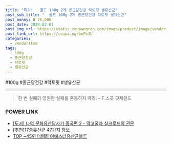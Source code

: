 ```yaml
--- 
title: "특가!   골드 100g 2개 종근당건강 락토핏 생유산균" 
post_sub_title: "  골드 100g 2개 종근당건강 락토핏 생유산균" 
post_money: ₩ 26,000 
post_date: 2020.02.01 
post_img_url: https://static.coupangcdn.com/image/product/image/vendoritem/2019/02/28/4442111765/59006713-9e0e-4e0c-8b02-c605f8605be4.jpg 
post_link_url: https://coupa.ng/bnPcJU 
categories: 
  - vendoritem 
tags: 
  - 100g 
  - 종근당건강 
  - 락토핏 
  - 생유산균 
--- 
```

  #100g #종근당건강 #락토핏 #생유산균 
<hr> 

> 한 번 실패와 영원한 실패를 혼동하지 마라. – F.스콧 핏제랄드 


### POWER LINK

* <a href="https://blog.naver.com/fasyy4321/221780692119" target="_blank">[도서] 나의 문화유산답사기 중국편 2 - 막고굴과 실크로드의 관문</a>
* <a href="https://blog.naver.com/fasyy4321/221785385944" target="_blank">[추천]17종유산균 47가지 정보</a>
* <a href="https://blog.naver.com/fasyy4321/221778372030" target="_blank"> TOP ~45위 [생활] 여에스더유산균블루</a>
